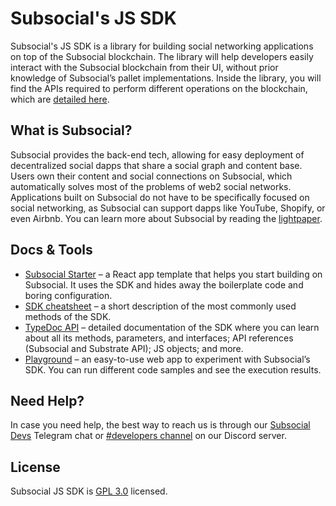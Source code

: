 # Subsocial's JS SDK

Subsocial's JS SDK is a library for building social networking applications on top of the Subsocial blockchain. The library will help developers easily interact with the Subsocial blockchain from their UI, without prior knowledge of Subsocial’s pallet implementations. Inside the library, you will find the APIs required to perform different operations on the blockchain, which are <a href="https://docs.subsocial.network/docs/develop/how-to-guides/apiTypes" target="_blank">detailed here</a>. 

## What is Subsocial?

Subsocial provides the back-end tech, allowing for easy deployment of decentralized social dapps that share a social graph and content base. Users own their content and social connections on Subsocial, which automatically solves most of the problems of web2 social networks. Applications built on Subsocial do not have to be specifically focused on social networking, as Subsocial can support dapps like YouTube, Shopify, or even Airbnb. You can learn more about Subsocial by reading the <a href="https://docs.subsocial.network/docs/basics/" target="_blank">lightpaper</a>.

## Docs & Tools

- <a href="https://docs.subsocial.network/docs/develop/developer-quickstart/" target="_blank">Subsocial Starter</a> – a React app template that helps you start building on Subsocial. It uses the SDK and hides away the boilerplate code and boring configuration.
- <a href="https://docs.subsocial.network/docs/develop/sdk-cheatsheet/" target="_blank">SDK cheatsheet</a> – a short description of the most commonly used methods of the SDK.
- <a href="https://js-sdk-api.subsocial.network/" target="_blank">TypeDoc API</a> – detailed documentation of the SDK where you can learn about all its methods, parameters, and interfaces; API references (Subsocial and Substrate API); JS objects; and more.
- <a href="https://play.subsocial.network/" target="_blank">Playground</a> – an easy-to-use web app to experiment with Subsocial’s SDK. You can run different code samples and see the execution results.

## Need Help?

In case you need help, the best way to reach us is through our <a href="https://t.me/+oUpF3nTHlCkwNzA6" target="_blank">Subsocial Devs</a> Telegram chat or <a href="https://discord.gg/avccqJAW3C" target="_blank">#developers channel</a> on our Discord server.

## License

Subsocial JS SDK is [GPL 3.0](./LICENSE) licensed.